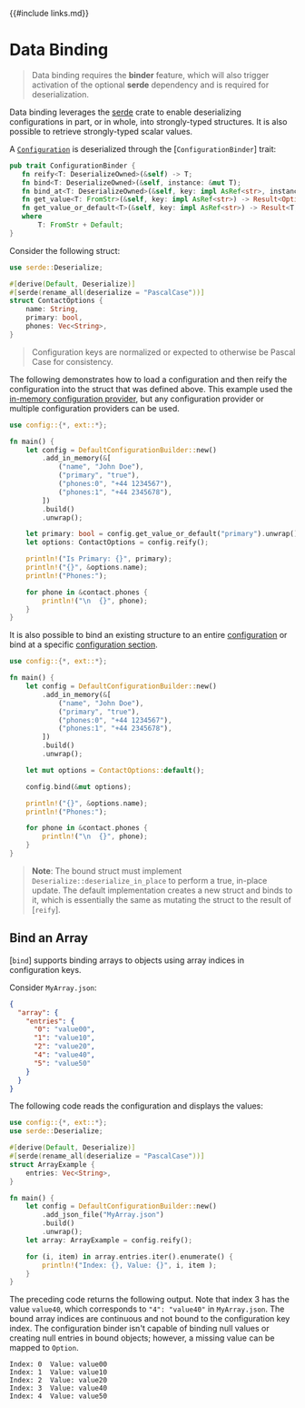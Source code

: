 {{#include links.md}}

# Data Binding

>Data binding requires the **binder** feature, which will also trigger activation of the optional **serde** dependency and is required for deserialization.

Data binding leverages the [serde](https://crates.io/crates/serde) crate to enable deserializing configurations in part, or in whole, into strongly-typed structures. It is also possible to retrieve strongly-typed scalar values.

A [`Configuration`](abstractions.md#configuration) is deserialized through the [`ConfigurationBinder`] trait:

```rust
pub trait ConfigurationBinder {
   fn reify<T: DeserializeOwned>(&self) -> T;
   fn bind<T: DeserializeOwned>(&self, instance: &mut T);
   fn bind_at<T: DeserializeOwned>(&self, key: impl AsRef<str>, instance: &mut T);
   fn get_value<T: FromStr>(&self, key: impl AsRef<str>) -> Result<Option<T>, T::Err>;
   fn get_value_or_default<T>(&self, key: impl AsRef<str>) -> Result<T, T::Err>
   where
       T: FromStr + Default;
}
```

Consider the following struct:

```rust
use serde::Deserialize;

#[derive(Default, Deserialize)]
#[serde(rename_all(deserialize = "PascalCase"))]
struct ContactOptions {
    name: String,
    primary: bool,
    phones: Vec<String>,
}
```
>Configuration keys are normalized or expected to otherwise be Pascal Case for consistency.

The following demonstrates how to load a configuration and then reify the configuration into the struct that was defined above. This example used the [in-memory configuration provider](memory.md), but any configuration provider or multiple configuration providers can be used.

```rust
use config::{*, ext::*};

fn main() {
    let config = DefaultConfigurationBuilder::new()
        .add_in_memory(&[
            ("name", "John Doe"),
            ("primary", "true"),
            ("phones:0", "+44 1234567"),
            ("phones:1", "+44 2345678"),
        ])
        .build()
        .unwrap();

    let primary: bool = config.get_value_or_default("primary").unwrap();
    let options: ContactOptions = config.reify();

    println!("Is Primary: {}", primary);
    println!("{}", &options.name);
    println!("Phones:");

    for phone in &contact.phones {
        println!("\n  {}", phone);
    }
}
```

It is also possible to bind an existing structure to an entire [configuration](abstractions.md#configuration) or bind at a specific [configuration section](abstractions.md#configuration-section).

```rust
use config::{*, ext::*};

fn main() {
    let config = DefaultConfigurationBuilder::new()
        .add_in_memory(&[
            ("name", "John Doe"),
            ("primary", "true"),
            ("phones:0", "+44 1234567"),
            ("phones:1", "+44 2345678"),
        ])
        .build()
        .unwrap();

    let mut options = ContactOptions::default();

    config.bind(&mut options);

    println!("{}", &options.name);
    println!("Phones:");

    for phone in &contact.phones {
        println!("\n  {}", phone);
    }
}
```

>**Note**: The bound struct must implement `Deserialize::deserialize_in_place` to perform a true, in-place update. The default implementation creates a new struct and binds to it, which is essentially the same as mutating the struct to the result of [`reify`].

## Bind an Array

[`bind`] supports binding arrays to objects using array indices in configuration keys.

Consider `MyArray.json`:

```json
{
  "array": {
    "entries": {
      "0": "value00",
      "1": "value10",
      "2": "value20",
      "4": "value40",
      "5": "value50"
    }
  }
}
```

The following code reads the configuration and displays the values:

```rust
use config::{*, ext::*};
use serde::Deserialize;

#[derive(Default, Deserialize)]
#[serde(rename_all(deserialize = "PascalCase"))]
struct ArrayExample {
    entries: Vec<String>,
}

fn main() {
    let config = DefaultConfigurationBuilder::new()
        .add_json_file("MyArray.json")
        .build()
        .unwrap();
    let array: ArrayExample = config.reify();

    for (i, item) in array.entries.iter().enumerate() {
        println!("Index: {}, Value: {}", i, item );
    }
}
```

The preceding code returns the following output. Note that index 3 has the value `value40`, which corresponds to `"4": "value40"` in `MyArray.json`. The bound array indices are continuous and not bound to the configuration key index. The configuration binder isn't capable of binding null values or creating null entries in bound objects; however, a missing value can be mapped to `Option`.

```text
Index: 0  Value: value00
Index: 1  Value: value10
Index: 2  Value: value20
Index: 3  Value: value40
Index: 4  Value: value50
```